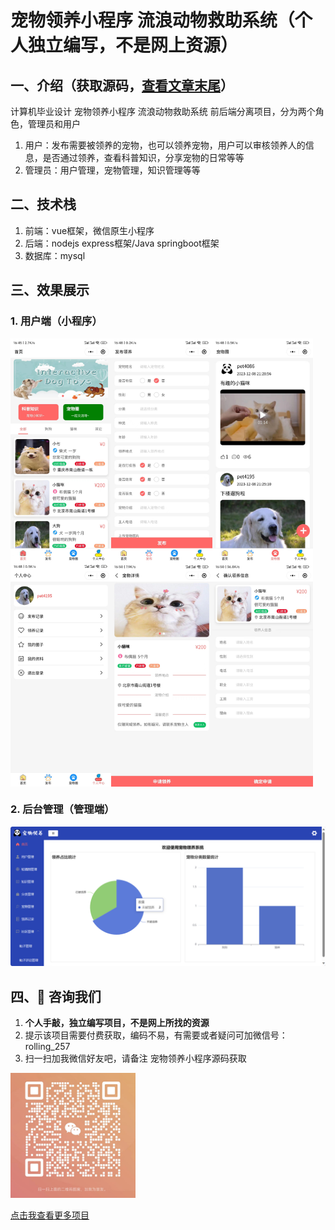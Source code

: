 # 宠物领养小程序 流浪动物救助系统（个人独立编写，不是网上资源）
## 一、介绍（获取源码，[查看文章末尾](#四-咨询我们)） 
计算机毕业设计 宠物领养小程序 流浪动物救助系统 前后端分离项目，分为两个角色，管理员和用户 
1. 用户：发布需要被领养的宠物，也可以领养宠物，用户可以审核领养人的信息，是否通过领养，查看科普知识，分享宠物的日常等等 
2. 管理员：用户管理，宠物管理，知识管理等等

## 二、技术栈
1. 前端：vue框架，微信原生小程序
2. 后端：nodejs express框架/Java springboot框架
3. 数据库：mysql

## 三、效果展示  
### 1. 用户端（小程序）
<div style="display:flex;">
<img src="./preview/1.jpg" style="width:32%">
<img src="./preview/2.jpg" style="width:32%">
<img src="./preview/3.jpg" style="width:32%;">
</div>
<div style="display:flex;">
<img src="./preview/4.jpg" style="width:32%">
<img src="./preview/5.jpg" style="width:32%">
<img src="./preview/6.jpg" style="width:32%;">
</div>

### 2. 后台管理（管理端）
![输入图片说明](./preview/8.jpg)
## 四、🚀 咨询我们
1. **个人手敲，独立编写项目，不是网上所找的资源**
2. 提示该项目需要付费获取，编码不易，有需要或者疑问可加微信号：rolling_257
3. 扫一扫加我微信好友吧，请备注 宠物领养小程序源码获取
<img src="./preview/wx.jpg" style="width: 200px;">

[点击我查看更多项目](https://www.yuque.com/rolling-k87y2/qrtzd0/gusuavwrtwe0ingz?singleDoc) 
